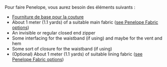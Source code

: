 Pour faire Penelope, vous aurez besoin des éléments suivants :

-   [Fourniture de base pour la couture](/docs/sewing/basic-sewing-supplies)
-   About 1 meter (1.1 yards) of a suitable main fabric ([see Penelope Fabric options](/docs/patterns/penelope/fabric))
-   An invisible or regular closed end zipper
-   Some interfacing for the waistband (if using) and maybe for the vent and hem
-   Some sort of closure for the waistband (if using)
-   (Optional) About 1 meter (1.1 yards) of suitable lining fabric ([see Penelope Fabric options](/docs/patterns/penelope/fabric))
